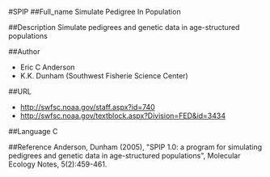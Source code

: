 #SPIP
##Full_name
Simulate Pedigree In Population

##Description
Simulate pedigrees and genetic data in age-structured populations

##Author
* Eric C Anderson
* K.K. Dunham (Southwest Fisherie Science Center)

##URL
* http://swfsc.noaa.gov/staff.aspx?id=740
* http://swfsc.noaa.gov/textblock.aspx?Division=FED&id=3434

##Language
C

##Reference
Anderson, Dunham (2005), "SPIP 1.0: a program for simulating pedigrees and genetic data in age-structured populations", Molecular Ecology Notes, 5(2):459-461.

